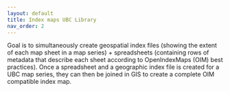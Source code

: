 ```yaml
---
layout: default
title: Index maps UBC Library
nav_order: 2
---
```

Goal is to simultaneously create geospatial index files (showing the extent of each map sheet in a map series) + spreadsheets (containing rows of metadata that describe each sheet according to OpenIndexMaps (OIM) best practices). Once a spreadsheet and a geographic index file is created for a UBC map series, they can then be joined in GIS to create a complete OIM compatible index map.
